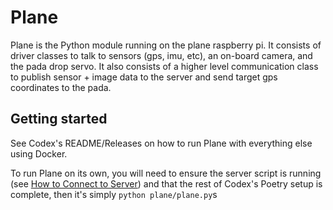 # Plane

Plane is the Python module running on the plane raspberry pi. It consists of driver classes to talk to sensors (gps, imu, etc), an on-board camera, and the pada drop servo. It also consists of a higher level communication class to publish sensor + image data to the server and send target gps coordinates to the pada.

## Getting started
See Codex's README/Releases on how to run Plane with everything else using Docker.

To run Plane on its own, you will need to ensure the server script is running (see [How to Connect to Server](https://docs.google.com/document/d/1o-YZdZj_K0m3nOGJ-WIMQkkOSGmo8YLEUohOpQV5k74/edit)) and that the rest of Codex's Poetry setup is complete, then it's simply `python plane/plane.py`s
